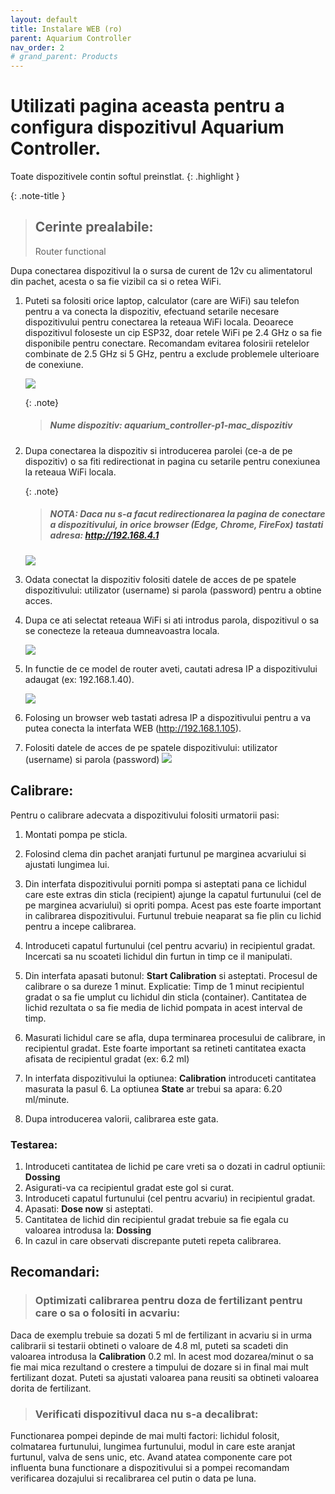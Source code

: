 ```yaml
---
layout: default
title: Instalare WEB (ro)
parent: Aquarium Controller
nav_order: 2
# grand_parent: Products
---
```


# Utilizati pagina aceasta pentru a configura dispozitivul Aquarium Controller.

Toate dispozitivele contin softul preinstlat.
{: .highlight }

{: .note-title }
> ## Cerinte prealabile:
>
> Router functional

Dupa conectarea dispozitivul la o sursa de curent de 12v cu alimentatorul din pachet, acesta o sa fie vizibil ca si o retea WiFi.

1. Puteti sa folositi orice laptop, calculator (care are WiFi) sau telefon pentru a va conecta la dispozitiv, efectuand setarile necesare dispozitivului pentru conectarea la reteaua WiFi locala.
Deoarece dispozitivul foloseste un cip ESP32, doar retele WiFi pe 2.4 GHz o sa fie disponibile pentru conectare. 
Recomandam evitarea folosirii retelelor combinate de 2.5 GHz si 5 GHz, pentru a exclude problemele ulterioare de conexiune.

	![](/docs/aquarium_controller/images/installation/controller_wifi.jpeg)

	{: .note}
	> ##### Nume dispozitiv: aquarium_controller-p1-mac_dispozitiv
	

2. Dupa conectarea la dispozitiv si introducerea parolei (ce-a de pe dispozitiv) o sa fiti redirectionat in pagina cu setarile pentru conexiunea la reteaua WiFi locala.
		
	{: .note}
	> #####	NOTA: Daca nu s-a facut redirectionarea la pagina de conectare a dispozitivului, in orice browser (Edge, Chrome, FireFox) tastati adresa: http://192.168.4.1

	![](/docs/aquarium_controller/images/installation/login.jpeg)

3. Odata conectat la dispozitiv folositi datele de acces de pe spatele dispozitivului:
	utilizator (username) si parola (password) pentru a obtine acces.

4. Dupa ce ati selectat reteaua WiFi si ati introdus parola, dispozitivul o sa se conecteze la reteaua dumneavoastra locala.

	![](/docs/aquarium_controller/images/installation/network_save.jpeg)	

5. In functie de ce model de router aveti, cautati adresa IP a dispozitivului adaugat (ex: 192.168.1.40). 
	
	![](/docs/aquarium_controller/images/installation/find_ip.jpg)

6. Folosing un browser web tastati adresa IP a dispozitivului pentru a va putea conecta la interfata WEB (http://192.168.1.105).

7. Folositi datele de acces de pe spatele dispozitivului: utilizator (username) si parola (password)
	![](/docs/aquarium_controller/images/installation/web_page.png)

## Calibrare:
Pentru o calibrare adecvata a dispozitivului folositi urmatorii pasi:

1. Montati pompa pe sticla.

2. Folosind clema din pachet aranjati furtunul pe marginea acvariului si ajustati lungimea lui. 

3. Din interfata dispozitivului porniti pompa si asteptati pana ce lichidul care este extras din sticla (recipient) ajunge la capatul furtunului (cel de pe marginea acvariului) si opriti pompa. Acest pas este foarte important in calibrarea dispozitivului. 
Furtunul trebuie neaparat sa fie plin cu lichid pentru a incepe calibrarea.

4. Introduceti capatul furtunului (cel pentru acvariu) in recipientul gradat. Incercati sa nu scoateti lichidul din furtun in timp ce il manipulati.
5. Din interfata apasati butonul: **Start Calibration** si asteptati.
Procesul de calibrare o sa dureze 1 minut.
Explicatie: Timp de 1 minut recipientul gradat o sa fie umplut cu lichidul din sticla (container). Cantitatea de lichid rezultata o sa fie media de lichid pompata in acest interval de timp.

6. Masurati lichidul care se afla, dupa terminarea procesului de calibrare, in recipientul gradat. Este foarte important sa retineti cantitatea exacta afisata de recipientul gradat (ex: 6.2 ml)

7. In interfata dispozitivului la optiunea: **Calibration**	introduceti cantitatea masurata la pasul 6. La optiunea **State** ar trebui sa apara: 6.20 ml/minute. 

8. Dupa introducerea valorii, calibrarea este gata.

### Testarea:

1. Introduceti cantitatea de lichid pe care vreti sa o dozati in cadrul optiunii: **Dossing**
2. Asigurati-va ca recipientul gradat este gol si curat.
3. Introduceti capatul furtunului (cel pentru acvariu) in recipientul gradat.
4. Apasati: **Dose now** si asteptati.
5. Cantitatea de lichid din recipientul gradat trebuie sa fie egala cu valoarea introdusa la: **Dossing**
6. In cazul in care observati discrepante puteti repeta calibrarea.

## Recomandari:

> ### Optimizati calibrarea pentru doza de fertilizant pentru care o sa o folositi in acvariu:
Daca de exemplu trebuie sa dozati 5 ml de fertilizant in acvariu si in urma calibrarii si testarii obtineti o valoare de 4.8 ml, puteti sa scadeti din valoarea introdusa la **Calibration** 0.2 ml. In acest mod dozarea/minut o sa fie mai mica rezultand o crestere a timpului de dozare si in final mai mult fertilizant dozat. Puteti sa ajustati valoarea pana reusiti sa obtineti valoarea dorita de fertilizant.
> ### Verificati dispozitivul daca nu s-a decalibrat:
Functionarea pompei depinde de mai multi factori: lichidul folosit, colmatarea furtunului, lungimea furtunului, modul in care este aranjat furtunul, valva de sens unic, etc. Avand atatea componente care pot influenta buna functionare a dispozitivului si a pompei recomandam verificarea dozajului si recalibrarea cel putin o data pe luna.

